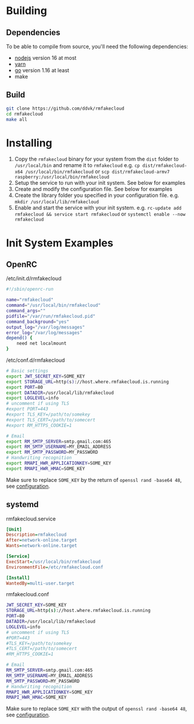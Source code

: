 Building
========

Dependencies
------------

To be able to compile from source, you'll need the following dependencies:

* [nodejs](https://nodejs.org) version 16 at most
* [yarn](https://yarnpkg.com/)
* [go](https://go.dev/) version 1.16 at least
* make

Build
-----

```sh
git clone https://github.com/ddvk/rmfakecloud
cd rmfakecloud
make all
```

Installing
==========

1. Copy the `rmfakecloud` binary for your system from the `dist` folder to `/usr/local/bin` and rename it to `rmfakecloud`
   e.g. `cp dist/rmfakecloud-x64 /usr/local/bin/rmfakecloud`
   or `scp dist/rmfakecloud-armv7 raspberry:/usr/local/bin/rmfakecloud`
2. Setup the service to run with your init system. See below for examples
3. Create and modify the configuration file. See below for examples
4. Create the library folder you specified in your configuration file.
   e.g. `mkdir /usr/local/lib/rmfakecloud`
5. Enable and start the service with your init system.
   e.g. `rc-update add rmfakecloud && service start rmfakecloud` or `systemctl enable --now rmfakecloud`

Init System Examples
====================

OpenRC
------

/etc/init.d/rmfakecloud

```sh
#!/sbin/openrc-run

name="rmfakecloud"
command="/usr/local/bin/rmfakecloud"
command_args=""
pidfile="/var/run/rmfakecloud.pid"
command_background="yes"
output_log="/var/log/messages"
error_log="/var/log/messages"
depend() {
    need net localmount
}
```

/etc/conf.d/rmfakecloud

```sh
# Basic settings
export JWT_SECRET_KEY=SOME_KEY
export STORAGE_URL=http(s)://host.where.rmfakecloud.is.running
export PORT=80
export DATADIR=/usr/local/lib/rmfakecloud
export LOGLEVEL=info
# uncomment if using TLS
#export PORT=443
#export TLS_KEY=/path/to/somekey
#export TLS_CERT=/path/to/somecert
#export RM_HTTPS_COOKIE=1

# Email
export RM_SMTP_SERVER=smtp.gmail.com:465
export RM_SMTP_USERNAME=MY_EMAIL_ADDRESS
export RM_SMTP_PASSWORD=MY_PASSWORD
# Handwriting recognition
export RMAPI_HWR_APPLICATIONKEY=SOME_KEY
export RMAPI_HWR_HMAC=SOME_KEY
```

Make sure to replace `SOME_KEY` by the return of `openssl rand -base64 48`, see [configuration](configuration.md).

systemd
-------

rmfakecloud.service

```ini
[Unit]
Description=rmfakecloud
After=network-online.target
Wants=network-online.target

[Service]
ExecStart=/usr/local/bin/rmfakecloud
EnvironmentFile=/etc/rmfakecloud.conf

[Install]
WantedBy=multi-user.target

```

rmfakecloud.conf

```sh
JWT_SECRET_KEY=SOME_KEY
STORAGE_URL=http(s)://host.where.rmfakecloud.is.running
PORT=80
DATADIR=/usr/local/lib/rmfakecloud
LOGLEVEL=info
# uncomment if using TLS
#PORT=443
#TLS_KEY=/path/to/somekey
#TLS_CERT=/path/to/somecert
#RM_HTTPS_COOKIE=1

# Email
RM_SMTP_SERVER=smtp.gmail.com:465
RM_SMTP_USERNAME=MY_EMAIL_ADDRESS
RM_SMTP_PASSWORD=MY_PASSWORD
# Handwriting recognition
RMAPI_HWR_APPLICATIONKEY=SOME_KEY
RMAPI_HWR_HMAC=SOME_KEY
```

Make sure to replace `SOME_KEY` with the output of `openssl rand -base64 48`, see [configuration](configuration.md).
